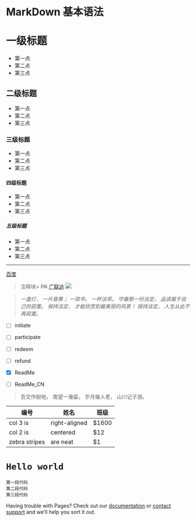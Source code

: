 # MarkDown 基本语法

# 一级标题
* 第一点
* 第二点
* 第三点
## 二级标题
* 第一点
* 第二点
* 第三点
### 三级标题
* 第一点
* 第二点
* 第三点
#### 四级标题
* 第一点
* 第二点
* 第三点
##### 五级标题
* 第一点
* 第二点
* 第三点
***
[百度](www.hao123.com)

>注释块>
~~PK~~
[广联达](https://www.glodon.com/)
![](https://ss0.bdstatic.com/70cFvHSh_Q1YnxGkpoWK1HF6hhy/it/u=1009589168,4151568020&fm=26&gp=0.jpg)

> *一盏灯， 一片昏黄； 一简书， 一杯淡茶。 守着那一份淡定， 品读属于自己的寂寞。 保持淡定， 才能欣赏到最美丽的风景！ 保持淡定， 人生从此不再寂寞。*

- [ ] initiate  
- [ ] participate  
- [ ] redeem  
- [ ] refund  
- [x] ReadMe
- [ ] ReadMe_CN 




>吾交作尉地，
>南望一淹留。
>岁月催人老，
>山川记子游。

|      编号     |      姓名     |  班级 |
| ------------- | ------------- | ----- |
| col 3 is      | right-aligned | $1600 |
| col 2 is      | centered      |   $12 |
| zebra stripes | are neat      |    $1 |

 # `Hello world`
 ```
 第一段代码
 第二段代码
 第三段代码
 ```

Having trouble with Pages? Check out our [documentation](https://help.github.com/categories/github-pages-basics/) or [contact support](https://github.com/contact) and we’ll help you sort it out.
